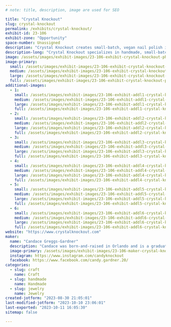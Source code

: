 ```yaml
---
# note: title, description, image are used for SEO

title: "Crystal Knockout"
slug: crystal-knockout
permalink: /exhibits/crystal-knockout/
exhibit-id: 23-106
exhibit-zone: "Opportunity"
space-number: Unassigned
description: "Crystal Knockout creates small-batch, vegan nail polish in a variety of colors and finishes."
description-long: "Crystal Knockout specializes in handmade, small-batch, vegan nail polish in hundreds of colors and finishes, including color-changing thermals, glow-in-the-dark glitters, and multi-chrome magnetics. We also offer a variety of bath & beauty companion products, as well as jewelry made with or inspired by our nail polish shades. "
image: /assets/images/exhibit-images/23-106-exhibit-crystal-knockout-photo-mar-11-9-55-07-am-large.jpg
image-primary: 
  small: /assets/images/exhibit-images/23-106-exhibit-crystal-knockout-photo-mar-11-9-55-07-am-small.jpg
  medium: /assets/images/exhibit-images/23-106-exhibit-crystal-knockout-photo-mar-11-9-55-07-am-medium.jpg
  large: /assets/images/exhibit-images/23-106-exhibit-crystal-knockout-photo-mar-11-9-55-07-am-large.jpg
  full: /assets/images/exhibit-images/23-106-exhibit-crystal-knockout-photo-mar-11-9-55-07-am-full.jpg
additional-images: 
  - 1:
    small: /assets/images/exhibit-images/23-106-exhibit-addl1-crystal-knockout-20200828-171152a-small.jpg
    medium: /assets/images/exhibit-images/23-106-exhibit-addl1-crystal-knockout-20200828-171152a-medium.jpg
    large: /assets/images/exhibit-images/23-106-exhibit-addl1-crystal-knockout-20200828-171152a-large.jpg
    full: /assets/images/exhibit-images/23-106-exhibit-addl1-crystal-knockout-20200828-171152a-full.jpg
  - 2:
    small: /assets/images/exhibit-images/23-106-exhibit-addl2-crystal-knockout-photo-aug-29-10-51-52-am-small.png
    medium: /assets/images/exhibit-images/23-106-exhibit-addl2-crystal-knockout-photo-aug-29-10-51-52-am-medium.png
    large: /assets/images/exhibit-images/23-106-exhibit-addl2-crystal-knockout-photo-aug-29-10-51-52-am-large.png
    full: /assets/images/exhibit-images/23-106-exhibit-addl2-crystal-knockout-photo-aug-29-10-51-52-am-full.png
  - 3:
    small: /assets/images/exhibit-images/23-106-exhibit-addl3-crystal-knockout-photo-dec-05-2022-7-32-29-pm-small.jpg
    medium: /assets/images/exhibit-images/23-106-exhibit-addl3-crystal-knockout-photo-dec-05-2022-7-32-29-pm-medium.jpg
    large: /assets/images/exhibit-images/23-106-exhibit-addl3-crystal-knockout-photo-dec-05-2022-7-32-29-pm-large.jpg
    full: /assets/images/exhibit-images/23-106-exhibit-addl3-crystal-knockout-photo-dec-05-2022-7-32-29-pm-full.jpg
  - 4:
    small: /assets/images/exhibit-images/23-106-exhibit-addl4-crystal-knockout-photo-mar-11-1-31-02-pm-small.jpg
    medium: /assets/images/exhibit-images/23-106-exhibit-addl4-crystal-knockout-photo-mar-11-1-31-02-pm-medium.jpg
    large: /assets/images/exhibit-images/23-106-exhibit-addl4-crystal-knockout-photo-mar-11-1-31-02-pm-large.jpg
    full: /assets/images/exhibit-images/23-106-exhibit-addl4-crystal-knockout-photo-mar-11-1-31-02-pm-full.jpg
  - 5:
    small: /assets/images/exhibit-images/23-106-exhibit-addl5-crystal-knockout-photo-mar-24-9-52-24-amaa-small.jpg
    medium: /assets/images/exhibit-images/23-106-exhibit-addl5-crystal-knockout-photo-mar-24-9-52-24-amaa-medium.jpg
    large: /assets/images/exhibit-images/23-106-exhibit-addl5-crystal-knockout-photo-mar-24-9-52-24-amaa-large.jpg
    full: /assets/images/exhibit-images/23-106-exhibit-addl5-crystal-knockout-photo-mar-24-9-52-24-amaa-full.jpg
  - 6:
    small: /assets/images/exhibit-images/23-106-exhibit-addl6-crystal-knockout-photo-nov-06-2022-1-14-07-pm-small.jpg
    medium: /assets/images/exhibit-images/23-106-exhibit-addl6-crystal-knockout-photo-nov-06-2022-1-14-07-pm-medium.jpg
    large: /assets/images/exhibit-images/23-106-exhibit-addl6-crystal-knockout-photo-nov-06-2022-1-14-07-pm-large.jpg
    full: /assets/images/exhibit-images/23-106-exhibit-addl6-crystal-knockout-photo-nov-06-2022-1-14-07-pm-full.jpg
website: "https://www.crystalknockout.com"
maker: 
  name: "Candace Greggs-Gardner"
  description: "Candace was born-and-raised in Orlando and is a graduate of Boone High School and the University of Central Florida. She started Crystal Knockout in 2013 and what was once just a creative outlet has turned into a flourishing business. These days, when she's not making nail polish, you can find her wrangling kittens within her recently-founded animal rescue organization."
  image-primary: /assets/images/exhibit-images/23-106-maker-crystal-knockout-photo-jul-17-11-32-57-ama-medium.jpg
  instagram: https://www.instagram.com/candyknockout
  facebook: https://www.facebook.com/candy.gardner.20/
categories: 
  - slug: craft
    name: Craft
  - slug: handmade
    name: Handmade
  - slug: jewelry
    name: Jewelry
created-jotform: "2023-08-30 21:05:01"
last-modified-jotform: "2023-10-10 23:06:01"
last-exported: "2023-10-11 16:05:30"
sitemap: false

---
```

